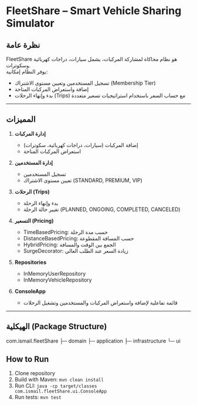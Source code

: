 # FleetShare – Smart Vehicle Sharing Simulator

## نظرة عامة
FleetShare هو نظام محاكاة لمشاركة المركبات، يشمل سيارات، دراجات كهربائية وسكوترات.  
يوفر النظام إمكانية:
- تسجيل المستخدمين وتعيين مستوى الاشتراك (Membership Tier)
- إضافة واستعراض المركبات المتاحة
- بدء وإنهاء الرحلات (Trips) مع حساب السعر باستخدام استراتيجيات تسعير متعددة

---

## المميزات
1. **إدارة المركبات**
    - إضافة المركبات (سيارات، دراجات كهربائية، سكوترات)
    - استعراض المركبات المتاحة

2. **إدارة المستخدمين**
    - تسجيل المستخدمين
    - تعيين مستوى الاشتراك (STANDARD, PREMIUM, VIP)

3. **الرحلات (Trips)**
    - بدء وإنهاء الرحلة
    - تغيير حالة الرحلة (PLANNED, ONGOING, COMPLETED, CANCELED)

4. **التسعير (Pricing)**
    - TimeBasedPricing: حسب مدة الرحلة
    - DistanceBasedPricing: حسب المسافة المقطوعة
    - HybridPricing: الجمع بين الوقت والمسافة
    - SurgeDecorator: زيادة السعر عند الطلب العالي

5. **Repositories**
    - InMemoryUserRepository
    - InMemoryVehicleRepository

6. **ConsoleApp**
    - قائمة تفاعلية لإضافة واستعراض المركبات والمستخدمين وتشغيل الرحلات

---

## الهيكلية (Package Structure)

com.ismail.fleetShare
├─ domain
├─ application
├─ infrastructure
└─ ui


## How to Run
1. Clone repository
2. Build with Maven: `mvn clean install`
3. Run CLI: `java -cp target/classes com.ismail.fleetShare.ui.ConsoleApp`
4. Run tests: `mvn test`
